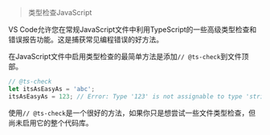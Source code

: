 > 类型检查JavaScript 

VS Code允许您在常规JavaScript文件中利用TypeScript的一些高级类型检查和错误报告功能。这是捕获常见编程错误的好方法。

在JavaScript文件中启用类型检查的最简单方法是添加`// @ts-check`到文件顶部。

```js
// @ts-check
let itsAsEasyAs = 'abc';
itsAsEasyAs = 123; // Error: Type '123' is not assignable to type 'string'
```

使用`// @ts-check`是一个很好的方法，如果你只是想尝试一些文件类型检查，但尚未启用它的整个代码库。
